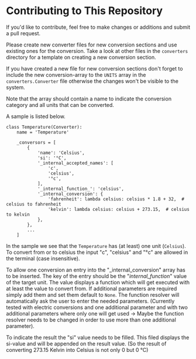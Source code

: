 # Contributing to This Repository

If you'd like to contribute, feel free to make changes or additions and submit a pull request.

Please create new converter files for new conversion sections and use existing ones for the conversion. Take a look at other files in the `converters` directory for a template on creating a new conversion section.

If you have created a new file for new conversion sections don't forget to include the new conversion-array to the `UNITS` array in the `converters.Converter` file otherwise the changes won't be visible to the system.

Note that the array should contain a name to indicate the conversion category and all units that can be converted.

A sample is listed below.

```
class Temperature(Converter):
    name = 'Temperature'

    _conversors = [
        {
            'name': 'Celsius',
            'si': '°C',
            '_internal_accepted_names': [
                'c',
                'celsius',
                '°c',
            ],
            '_internal_function_': 'celsius',
            '_internal_conversion': {
                'fahrenheit': lambda celsius: celsius * 1.8 + 32,  # celsius to fahrenheit
                'kelvin': lambda celsius: celsius + 273.15,  # celsius to kelvin
            },
        },
        ...
    ]
```

In the sample we see that the `Temperature` has (at least) one unit (`Celsius`). To convert from or to celsius the input "c", "celsius" and "°c" are allowed in the terminal (case insensitive).

To allow one conversion an entry into the "_internal_conversion" array has to be inserted. The key of the entry should be the "_internal_function_" value of the target unit. The value displays a function which will get executed with at least the value to convert from. If additional parameters are required simply add them and set them default to `None`. The function resolver will automatically ask the user to enter the needed parameters. (Currently tested with electric conversions and one additional parameter and with two additional parameters where only one will get used -> Maybe the function resolver needs to be changed in order to use more than one additional parameter).

To indicate the result the "si" value needs to be filled. This filed displays the si-value and will be appended on the result value. (So the result of converting 273.15 Kelvin into Celsius is not only 0 but 0 °C)
